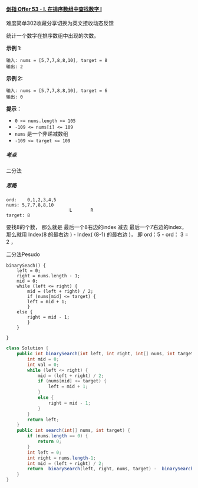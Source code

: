 #### [剑指 Offer 53 - I. 在排序数组中查找数字 I](https://leetcode-cn.com/problems/zai-pai-xu-shu-zu-zhong-cha-zhao-shu-zi-lcof/)

难度简单302收藏分享切换为英文接收动态反馈

统计一个数字在排序数组中出现的次数。

 

**示例 1:**

```
输入: nums = [5,7,7,8,8,10], target = 8
输出: 2
```

**示例 2:**

```
输入: nums = [5,7,7,8,8,10], target = 6
输出: 0
```

 

**提示：**

- `0 <= nums.length <= 105`
- `-109 <= nums[i] <= 109`
- `nums` 是一个非递减数组
- `-109 <= target <= 109`

 



##### 考点

二分法



##### 思路

```
ord:	0,1,2,3,4,5
nums: 5,7,7,8,8,10
						L		R
target: 8
```

要找8的个数， 那么就是 最后一个8右边的index 减去 最后一个7右边的index， 那么就用 Index(8 的最右边 ) - Index( (8-1) 的最右边 )， 即 ord：5   -    ord： 3 = 2 ，

二分法Pesudo
```
binarySeach() {
	left = 0;
	right = nums.length - 1;
	mid = 0;
	while (left <= right) {
		mid = (left + right) / 2;
		if (nums[mid] <= target) {
    	left = mid + 1;
    	}
    else {
    	right = mid - 1;
     	}
	}
	
}
```

```java
class Solution {
    public int binarySearch(int left, int right, int[] nums, int target) {
        int mid = 0;
        int val = 0;
        while (left <= right) {
            mid = (left + right) / 2;
            if (nums[mid] <= target) { 
                left = mid + 1;
            }
            else {
                right = mid - 1;
            }
        }
        return left;
    }
    public int search(int[] nums, int target) {
        if (nums.length == 0) {
            return 0;
        }
        int left = 0; 
        int right = nums.length-1;
        int mid = (left + right) / 2;
        return  binarySearch(left, right, nums, target) -  binarySearch(left, right, nums, target-1);
    }
}
```

